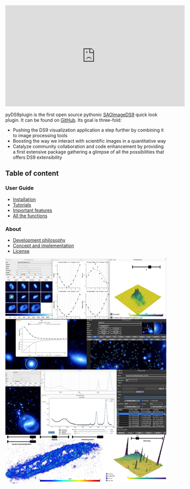 <!-- # Welcome to MkDocs

For full documentation visit [mkdocs.org](https://www.mkdocs.org).

## Commands

* `mkdocs new [dir-name]` - Create a new project.
* `mkdocs serve` - Start the live-reloading docs server.
* `mkdocs build` - Build the documentation site.
* `mkdocs -h` - Print help message and exit.

## Project layout

    mkdocs.yml    # The configuration file.
    docs/
        index.md  # The documentation homepage.
        ...       # Other markdown pages, images and other files. -->


<!-- # [DS9 Quick look Plug-in](https://people.lam.fr/picouet.vincent/index.html) -->

<!-- $$
\operatorname{ker} f=\{g\in G:f(g)=e_{H}\}{\mbox{.}}
$$ -->


<iframe width="560" height="315" src="https://www.youtube.com/embed/XcDm2JQDMLY" title="YouTube video player" frameborder="0" allow="accelerometer; autoplay; clipboard-write; encrypted-media; gyroscope; picture-in-picture" allowfullscreen></iframe>

<!-- [![Alt Text](https://people.lam.fr/picouet.vincent/images/presentation.gif)](https://www.youtube.com/watch?v=XcDm2JQDMLY) -->


<!-- SAOImage DS9 is an astronomical imaging and data visualization application. Its 30 years of development has made it very stable and easy to use. This made it an essential tool in all fields of astronomy (observation, simulation, instrumentation). Much more profitable but pretty unsung feature, its extensibility makes it a limitless tool to interact with astronomical data. This extensibility did not generate a large collaborative and well organized effort to develop important extensions that could progressively converge towards a stable/rapid/configurable multi-extension DS9 package.

Because I am convince of its interest, this extension is a very naive attempt to try initiate this tendency and explore the different possibilities. -->
pyDS9plugin is the first open source pythonic [SAOImageDS9](https://sites.google.com/cfa.harvard.edu/saoimageds9) quick look plugin. It can be found on [GitHub](https://github.com/vpicouet/pyds9plugin). Its goal is three-fold:

- Pushing the DS9 visualization application a step further by combining it to image processing tools
- Boosting the way we interact with scientific images in a quantitative way
- Catalyze community collaboration and code enhancement by providing a first extensive package gathering a glimpse of all the possibilities that offers DS9 extensibility



Table of content
----------------
### User Guide

- [Installation](install.md)
- [Tutorials](user.md)
- [Important features](feature.md)
- [All the functions](function.md)

### About

- [Development philosophy](philosophy.md)
- [Concept and implementation](concept.md)
- [License](license.md)


<!-- Animated GIF of AutoGUI -->


<!--
Installation
------------

To install pyds9plugin for general purposes use Pip:

```
pip install pyds9plugin
```

Finish the installation and see the different functions by running:

```
DS9Utils
```

Finally, load the analysis file in DS9 by running:

```
DS9Utils LoadDS9QuickLookPlugin
```
And launch DS9! -->


![caption](./fig/ds9page.jpg)
